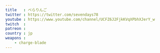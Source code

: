 ```yaml
---
title   : べらりんご
twitter : https://twitter.com/sevendays78
youtube : https://www.youtube.com/channel/UCFZ6J2FjkKVqXPbhXJerY_w
twitch  : 
patreon : 
country : jp
weapons :
    - charge-blade
---
```


